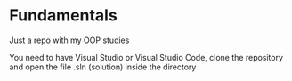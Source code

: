 # Fundamentals
Just a repo with my OOP studies

You need to have Visual Studio or Visual Studio Code, clone the repository and open the file .sln (solution) inside the directory

